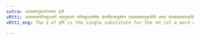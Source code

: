 ```yaml
---
sutra: अव्यक्तानुकरणस्यात इतौ
vRtti: अव्यक्तमपरिस्फुटवर्णं तदनुकरणं परिस्फुटवर्णमेव केनचित्सादृश्येन तदव्यक्तमनुकरोति तस्य योच्छब्दस्तस्सादितौ पूर्वपरयोः स्थाने पररूपमेकादेशो भवति ॥
vRtti_eng: The इ of इति is the single substitute for the अत् (of a word denoting imitation of an inarticulate sound) + इति ॥

---
```

